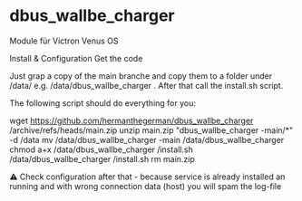 # dbus_wallbe_charger
Module für Victron Venus OS

Install & Configuration
Get the code

Just grap a copy of the main branche and copy them to a folder under /data/ e.g. /data/dbus_wallbe_charger . After that call the install.sh script.

The following script should do everything for you:

wget https://github.com/hermanthegerman/dbus_wallbe_charger /archive/refs/heads/main.zip
unzip main.zip "dbus_wallbe_charger -main/*" -d /data
mv /data/dbus_wallbe_charger -main /data/dbus_wallbe_charger 
chmod a+x /data/dbus_wallbe_charger /install.sh
/data/dbus_wallbe_charger /install.sh
rm main.zip

⚠️ Check configuration after that - because service is already installed an running and with wrong connection data (host) you will spam the log-file
